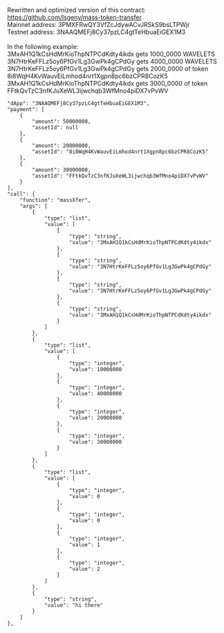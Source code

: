 Rewritten and optimized version of this contract: https://github.com/Isgeny/mass-token-transfer <br>
Mainnet address: 3PMXFRwQY3VfZcJdywACvJRSkS9bsLTPWjr <br>
Testnet address: 3NAAQMEFj8Cy37pzLC4gtTeHbuaEiGEX1M3 <br>
<br>
In the following example: <br>
3MxAH1Q1kCsHdMrKioThpNTPCdKdty4ikdx gets 1000_0000 WAVELETS <br>
3N7HtrKeFFLz5oy6PfGv1Lg3GwPk4gCPdGy gets 4000_0000 WAVELETS <br>
3N7HtrKeFFLz5oy6PfGv1Lg3GwPk4gCPdGy gets 2000_0000 of token 8i8WqH4KvWauvEiLmhod4nrt1Xgpn8pc6bzCPR8CozK5 <br>
3MxAH1Q1kCsHdMrKioThpNTPCdKdty4ikdx gets 3000_0000 of token FFtkQvTzC3nfKJuXeWL3ijwchqb3WfMno4piDX7vPvWV <br>

    "dApp": "3NAAQMEFj8Cy37pzLC4gtTeHbuaEiGEX1M3",
    "payment": [
        {
            "amount": 50000000,
            "assetId": null
        },
        {
            "amount": 20000000,
            "assetId": "8i8WqH4KvWauvEiLmhod4nrt1Xgpn8pc6bzCPR8CozK5"
        },
        {
            "amount": 30000000,
            "assetId": "FFtkQvTzC3nfKJuXeWL3ijwchqb3WfMno4piDX7vPvWV"
        }
    ],
    "call": {
        "function": "massXfer",
        "args": [
            {
                "type": "list",
                "value": [
                    {
                        "type": "string",
                        "value": "3MxAH1Q1kCsHdMrKioThpNTPCdKdty4ikdx"
                    },
                    {
                        "type": "string",
                        "value": "3N7HtrKeFFLz5oy6PfGv1Lg3GwPk4gCPdGy"
                    },
                    {
                        "type": "string",
                        "value": "3N7HtrKeFFLz5oy6PfGv1Lg3GwPk4gCPdGy"
                    },
                    {
                        "type": "string",
                        "value": "3MxAH1Q1kCsHdMrKioThpNTPCdKdty4ikdx"
                    }
                ]
            },
            {
                "type": "list",
                "value": [
                    {
                        "type": "integer",
                        "value": 10000000
                    },
                    {
                        "type": "integer",
                        "value": 40000000
                    },
                    {
                        "type": "integer",
                        "value": 20000000
                    },
                    {
                        "type": "integer",
                        "value": 30000000
                    }
                ]
            },
            {
                "type": "list",
                "value": [
                    {
                        "type": "integer",
                        "value": 0
                    },
                    {
                        "type": "integer",
                        "value": 0
                    },
                    {
                        "type": "integer",
                        "value": 1
                    },
                    {
                        "type": "integer",
                        "value": 2
                    }
                ]
            },
            {
                "type": "string",
                "value": "hi there"
            }
        ]
    },
